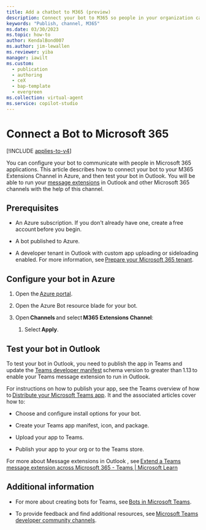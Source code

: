 ```yaml
---
title: Add a chatbot to M365 (preview)
description: Connect your bot to M365 so people in your organization can interact with it in Power Virtual Agents preview.
keywords: "Publish, channel, M365"
ms.date: 03/30/2023
ms.topic: how-to
author: KendalBond007
ms.author: jim-lewallen
ms.reviewer: yiba
manager: iawilt
ms.custom:
  - publication
  - authoring
  - ceX
  - bap-template
  - evergreen
ms.collection: virtual-agent
ms.service: copilot-studio
---
```


# Connect a Bot to Microsoft 365

[!INCLUDE [applies-to-v4](includes/applies-to-v4-current.md)]

You can configure your bot to communicate with people in Microsoft 365 applications. This article describes how to connect your bot to your M365 Extensions Channel in Azure, and then test your bot in Outlook. You will be able to run your [message extensions](/microsoftteams/platform/messaging-extensions/what-are-messaging-extensions?tabs=dotnet) in Outlook and other Microsoft 365 channels with the help of this channel.

## Prerequisites

- An Azure subscription. If you don't already have one, create a free account before you begin.

- A bot published to Azure.

- A developer tenant in Outlook with custom app uploading or sideloading enabled. For more information, see [Prepare your Microsoft 365 tenant](/microsoftteams/platform/concepts/build-and-test/prepare-your-o365-tenant).

## Configure your bot in Azure

1. Open the [Azure portal](https://ms.portal.azure.com/#home).

2. Open the Azure Bot resource blade for your bot.

3. Open **Channels** and select **M365 Extensions Channel**:

   1. Select **Apply**.

## Test your bot in Outlook

To test your bot in Outlook, you need to publish the app in Teams and update the [Teams developer manifest](/microsoftteams/platform/resources/schema/manifest-schema) schema version to greater than 1.13 to enable your Teams message extension to run in Outlook.

For instructions on how to publish your app, see the Teams overview of how to [Distribute your Microsoft Teams app](/microsoftteams/platform/concepts/deploy-and-publish/apps-publish-overview). It and the associated articles cover how to:

- Choose and configure install options for your bot.

- Create your Teams app manifest, icon, and package.

- Upload your app to Teams.

- Publish your app to your org or to the Teams store.

For more about Message extensions in Outlook , see [Extend a Teams message extension across Microsoft 365 - Teams | Microsoft Learn](/microsoftteams/platform/m365-apps/extend-m365-teams-message-extension?tabs=manifest-teams-toolkit)

## Additional information

- For more about creating bots for Teams, see [Bots in Microsoft Teams](/microsoftteams/platform/bots/what-are-bots).

- To provide feedback and find additional resources, see [Microsoft Teams developer community channels](/microsoftteams/platform/feedback).

